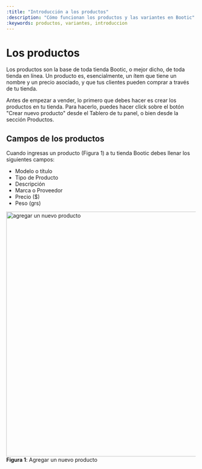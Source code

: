 ```yaml
---
:title: "Introducción a los productos"
:description: "Cómo funcionan los productos y las variantes en Bootic"
:keywords: productos, variantes, introduccion
---
```


# Los productos

Los productos son la base de toda tienda Bootic, o mejor dicho, de toda tienda en línea. Un producto es, esencialmente, un ítem que tiene un nombre y un precio asociado, y que tus clientes pueden comprar a través de tu tienda.

Antes de empezar a vender, lo primero que debes hacer es crear los productos en tu tienda. Para hacerlo, puedes hacer click sobre el botón "Crear nuevo producto" desde el Tablero de tu panel, o bien desde la sección Productos.

## Campos de los productos

Cuando ingresas un producto (Figura 1) a tu tienda Bootic debes llenar los siguientes campos:

- Modelo o título
- Tipo de Producto
- Descripción
- Marca o Proveedor
- Precio ($)
- Peso (grs)

<div class="captura">
    <div class="c-contenido">
        <img src="/img/admin/ss_new_product.png" width="650" alt="agregar un nuevo producto" />
    </div>
    <div class="c-pie">
        <strong>Figura 1</strong>: Agregar un nuevo producto
    </div>
</div>
